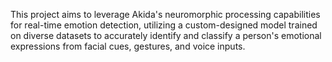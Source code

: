 This project aims to leverage Akida's neuromorphic processing capabilities for real-time emotion detection, utilizing a custom-designed model trained on diverse datasets to accurately identify and classify a person's emotional expressions from facial cues, gestures, and voice inputs.
